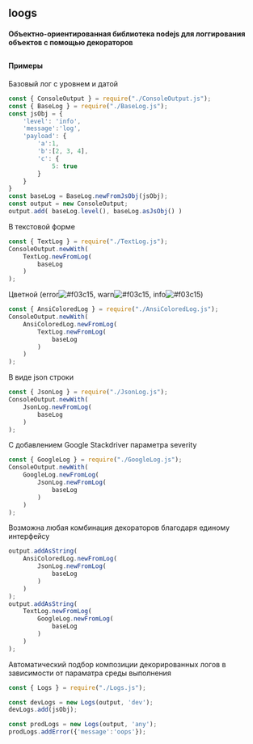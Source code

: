 ## loogs
#### Объектно-ориентированная библиотека nodejs для логгирования объектов с помощью декораторов
##
#### Примеры

Базовый лог с уровнем и датой
```js
const { ConsoleOutput } = require("./ConsoleOutput.js");
const { BaseLog } = require("./BaseLog.js");
const jsObj = {
    'level': 'info',
    'message':'log',
    'payload': {
        'a':1,
        'b':[2, 3, 4],
        'c': {
            5: true
        }
    }
}
const baseLog = BaseLog.newFromJsObj(jsObj);
const output = new ConsoleOutput;
output.add( baseLog.level(), baseLog.asJsObj() )
```

В текстовой форме
```js
const { TextLog } = require("./TextLog.js");
ConsoleOutput.newWith(
    TextLog.newFromLog(
        baseLog
    )
);
```
Цветной (error![#f03c15](https://via.placeholder.com/15/f03c15/000000?text=+), warn![#f03c15](https://via.placeholder.com/15/ffff00/000000?text=+), info![#f03c15](https://via.placeholder.com/15/00ffff/000000?text=+))
```js
const { AnsiColoredLog } = require("./AnsiColoredLog.js");
ConsoleOutput.newWith(
    AnsiColoredLog.newFromLog(
        TextLog.newFromLog(
            baseLog
        )
    )
);
```
В виде json строки
```js
const { JsonLog } = require("./JsonLog.js");
ConsoleOutput.newWith(
    JsonLog.newFromLog(
        baseLog
    )
);
```
С добавлением Google Stackdriver параметра severity
```js
const { GoogleLog } = require("./GoogleLog.js");
ConsoleOutput.newWith(
    GoogleLog.newFromLog(
        JsonLog.newFromLog(
            baseLog
        )
    )
);
```
Возможна любая комбинация декораторов благодаря единому интерфейсу
```js
output.addAsString(
    AnsiColoredLog.newFromLog(
        JsonLog.newFromLog(
            baseLog
        )
    )
);
output.addAsString(
    TextLog.newFromLog(
        GoogleLog.newFromLog(
            baseLog
        )
    )
);
```
Автоматический подбор композиции декорированных логов в зависимости от параматра среды выполнения
```js
const { Logs } = require("./Logs.js");

const devLogs = new Logs(output, 'dev');
devLogs.add(jsObj);

const prodLogs = new Logs(output, 'any');
prodLogs.addError({'message':'oops'});
```